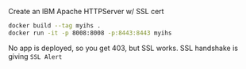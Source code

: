 Create an IBM Apache HTTPServer w/ SSL cert

```bash
docker build --tag myihs .
docker run -it -p 8008:8008 -p:8443:8443 myihs
```

No app is deployed, so you get 403, but SSL works.
SSL handshake is giving `SSL Alert`

